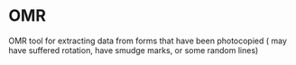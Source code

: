 # OMR
OMR tool for extracting data from forms that have been photocopied ( may have suffered rotation, have smudge marks, or some random lines)
